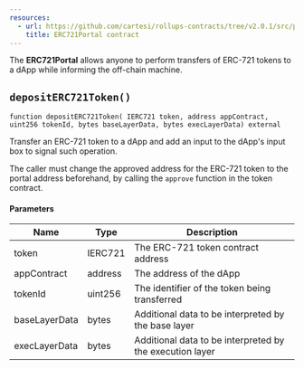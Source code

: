 ```yaml
---
resources:
  - url: https://github.com/cartesi/rollups-contracts/tree/v2.0.1/src/portals/ERC721Portal.sol
    title: ERC721Portal contract
---
```


The **ERC721Portal** allows anyone to perform transfers of
ERC-721 tokens to a dApp while informing the off-chain machine.

## `depositERC721Token()`

```solidity
function depositERC721Token( IERC721 token, address appContract, uint256 tokenId, bytes baseLayerData, bytes execLayerData) external
```

Transfer an ERC-721 token to a dApp and add an input to
the dApp's input box to signal such operation.

The caller must change the approved address for the ERC-721 token
to the portal address beforehand, by calling the `approve` function in the
token contract.

#### Parameters

| Name          | Type    | Description                                              |
| ------------- | ------- | -------------------------------------------------------- |
| token         | IERC721 | The ERC-721 token contract address                       |
| appContract   | address | The address of the dApp                                  |
| tokenId       | uint256 | The identifier of the token being transferred            |
| baseLayerData | bytes   | Additional data to be interpreted by the base layer      |
| execLayerData | bytes   | Additional data to be interpreted by the execution layer |

